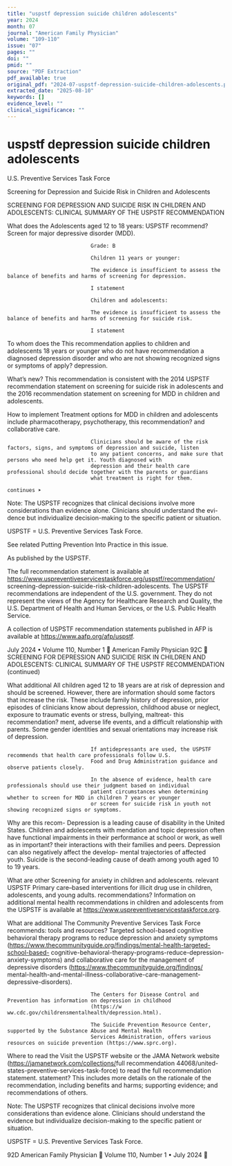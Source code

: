 ```yaml
---
title: "uspstf depression suicide children adolescents"
year: 2024
month: 07
journal: "American Family Physician"
volume: "109-110"
issue: "07"
pages: ""
doi: ""
pmid: ""
source: "PDF Extraction"
pdf_available: true
original_pdf: "2024-07-uspstf-depression-suicide-children-adolescents.pdf"
extracted_date: "2025-08-10"
keywords: []
evidence_level: ""
clinical_significance: ""
---
```


# uspstf depression suicide children adolescents

U.S. Preventive Services Task Force

Screening for Depression and Suicide
Risk in Children and Adolescents

   SCREENING FOR DEPRESSION AND SUICIDE RISK IN CHILDREN AND ADOLESCENTS:
   CLINICAL SUMMARY OF THE USPSTF RECOMMENDATION

  What does the                Adolescents aged 12 to 18 years:
  USPSTF recommend?            Screen for major depressive disorder (MDD).

                               Grade: B

                               Children 11 years or younger:

                               The evidence is insufficient to assess the balance of benefits and harms of screening for depression.

                               I statement

                               Children and adolescents:

                               The evidence is insufficient to assess the balance of benefits and harms of screening for suicide risk.

                               I statement

  To whom does the             This recommendation applies to children and adolescents 18 years or younger who do not have
  recommendation               a diagnosed depression disorder and who are not showing recognized signs or symptoms of
  apply?                       depression.

  What’s new?                  This recommendation is consistent with the 2014 USPSTF recommendation statement on screening
                               for suicide risk in adolescents and the 2016 recommendation statement on screening for MDD in
                               children and adolescents.

  How to implement             Treatment options for MDD in children and adolescents include pharmacotherapy, psychotherapy,
  this recommendation?         and collaborative care.

                               Clinicians should be aware of the risk factors, signs, and symptoms of depression and suicide, listen
                               to any patient concerns, and make sure that persons who need help get it. Youth diagnosed with
                               depression and their health care professional should decide together with the parents or guardians
                               what treatment is right for them.
                                                                                                                              continues ➤

  Note: The USPSTF recognizes that clinical decisions involve more considerations than evidence alone. Clinicians should understand the evi-
  dence but individualize decision-making to the specific patient or situation.

  USPSTF = U.S. Preventive Services Task Force.




   See related Putting Prevention Into Practice in this issue.

   As published by the USPSTF.

   The full recommendation statement is available at https://www.uspreventiveservicestaskforce.org/uspstf/recommendation/
   screening-depression-suicide-risk-children-adolescents. The USPSTF recommendations are independent of the U.S.
   government. They do not represent the views of the Agency for Healthcare Research and Quality, the U.S. Department of
   Health and Human Services, or the U.S. Public Health Service.

   A collection of USPSTF recommendation statements published in AFP is available at https://www.aafp.org/afp/uspstf.




July 2024 • Volume 110, Number 1                                                                             American Family Physician 92C
  SCREENING FOR DEPRESSION AND SUICIDE RISK IN CHILDREN AND ADOLESCENTS:
  CLINICAL SUMMARY OF THE USPSTF RECOMMENDATION (continued)

  What additional              All children aged 12 to 18 years are at risk of depression and should be screened. However, there are
  information should           some factors that increase the risk. These include family history of depression, prior episodes of
  clinicians know about        depression, childhood abuse or neglect, exposure to traumatic events or stress, bullying, maltreat-
  this recommendation?         ment, adverse life events, and a difficult relationship with parents. Some gender identities and
                               sexual orientations may increase risk of depression.

                               If antidepressants are used, the USPSTF recommends that health care professionals follow U.S.
                               Food and Drug Administration guidance and observe patients closely.

                               In the absence of evidence, health care professionals should use their judgment based on individual
                               patient circumstances when determining whether to screen for MDD in children 7 years or younger
                               or screen for suicide risk in youth not showing recognized signs or symptoms.

  Why are this recom-          Depression is a leading cause of disability in the United States. Children and adolescents with
  mendation and topic          depression often have functional impairments in their performance at school or work, as well as in
  important?                   their interactions with their families and peers. Depression can also negatively affect the develop-
                               mental trajectories of affected youth. Suicide is the second-leading cause of death among youth
                               aged 10 to 19 years.

  What are other               Screening for anxiety in children and adolescents.
  relevant USPSTF              Primary care–based interventions for illicit drug use in children, adolescents, and young adults.
  recommendations?
                               Information on additional mental health recommendations in children and adolescents from the
                               USPSTF is available at https://www.uspreventiveservicestaskforce.org.

  What are additional          The Community Preventive Services Task Force recommends:
  tools and resources?         Targeted school-based cognitive behavioral therapy programs to reduce depression and anxiety
                               symptoms (https://www.thecommunityguide.org/findings/mental-health-targeted-school-based-
                               cognitive-behavioral-therapy-programs-reduce-depression-anxiety-symptoms) and collaborative
                               care for the management of depressive disorders (https://www.thecommunityguide.org/findings/
                               mental-health-and-mental-illness-collaborative-care-management-depressive-disorders).

                               The Centers for Disease Control and Prevention has information on depression in childhood
                               (https://​w ww.cdc.gov/childrensmentalhealth/depression.html).

                               The Suicide Prevention Resource Center, supported by the Substance Abuse and Mental Health
                               Services Administration, offers various resources on suicide prevention (https://www.sprc.org).

  Where to read the            Visit the USPSTF website or the JAMA Network website (https://jamanetwork.com/collections/​
  full recommendation          44068/united-states-preventive-services-task-force) to read the full recommendation statement.
  statement?                   This includes more details on the rationale of the recommendation, including benefits and harms;
                               supporting evidence; and recommendations of others.

  Note: The USPSTF recognizes that clinical decisions involve more considerations than evidence alone. Clinicians should understand the evidence
  but individualize decision-making to the specific patient or situation.

  USPSTF = U.S. Preventive Services Task Force.




92D American Family Physician	                                                                                Volume 110, Number 1 • July 2024
